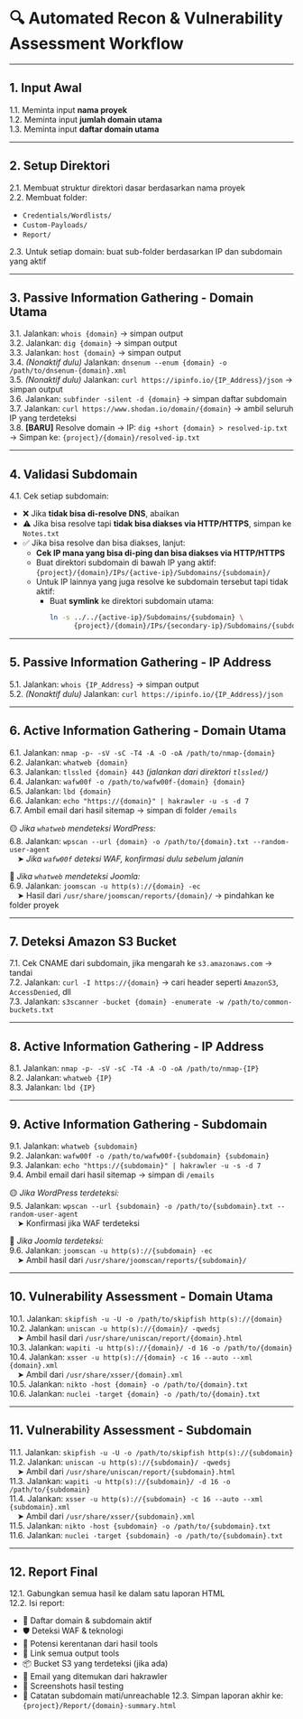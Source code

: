 # 🔍 **Automated Recon & Vulnerability Assessment Workflow**

---

## **1. Input Awal**
1.1. Meminta input **nama proyek**  
1.2. Meminta input **jumlah domain utama**  
1.3. Meminta input **daftar domain utama**

---

## **2. Setup Direktori**
2.1. Membuat struktur direktori dasar berdasarkan nama proyek  
2.2. Membuat folder:  
- `Credentials/Wordlists/`  
- `Custom-Payloads/`  
- `Report/`

2.3. Untuk setiap domain: buat sub-folder berdasarkan IP dan subdomain yang aktif

---

## **3. Passive Information Gathering - Domain Utama**
3.1. Jalankan: `whois {domain}` → simpan output  
3.2. Jalankan: `dig {domain}` → simpan output  
3.3. Jalankan: `host {domain}` → simpan output  
3.4. *(Nonaktif dulu)* Jalankan: `dnsenum --enum {domain} -o /path/to/dnsenum-{domain}.xml`  
3.5. *(Nonaktif dulu)* Jalankan: `curl https://ipinfo.io/{IP_Address}/json` → simpan output  
3.6. Jalankan: `subfinder -silent -d {domain}` → simpan daftar subdomain  
3.7. Jalankan: `curl https://www.shodan.io/domain/{domain}` → ambil seluruh IP yang terdeteksi  
3.8. **[BARU]** Resolve domain → IP: `dig +short {domain} > resolved-ip.txt`
→ Simpan ke: `{project}/{domain}/resolved-ip.txt`

---

## **4. Validasi Subdomain**
4.1. Cek setiap subdomain:
- ❌ Jika **tidak bisa di-resolve DNS**, abaikan  
- ⚠️ Jika bisa resolve tapi **tidak bisa diakses via HTTP/HTTPS**, simpan ke `Notes.txt`  
- ✅ Jika bisa resolve dan bisa diakses, lanjut:  
  - **Cek IP mana yang bisa di-ping dan bisa diakses via HTTP/HTTPS**
  - Buat direktori subdomain di bawah IP yang aktif:`{project}/{domain}/IPs/{active-ip}/Subdomains/{subdomain}/`
  - Untuk IP lainnya yang juga resolve ke subdomain tersebut tapi tidak aktif:
    - Buat **symlink** ke direktori subdomain utama:
      ```bash
      ln -s ../../{active-ip}/Subdomains/{subdomain} \
            {project}/{domain}/IPs/{secondary-ip}/Subdomains/{subdomain}
      ```

---

## **5. Passive Information Gathering - IP Address**
5.1. Jalankan: `whois {IP_Address}` → simpan output  
5.2. *(Nonaktif dulu)* Jalankan: `curl https://ipinfo.io/{IP_Address}/json`

---

## **6. Active Information Gathering - Domain Utama**
6.1. Jalankan: `nmap -p- -sV -sC -T4 -A -O -oA /path/to/nmap-{domain}`  
6.2. Jalankan: `whatweb {domain}`  
6.3. Jalankan: `tlssled {domain} 443` *(jalankan dari direktori `tlssled/`)*  
6.4. Jalankan: `wafw00f -o /path/to/wafw00f-{domain} {domain}`  
6.5. Jalankan: `lbd {domain}`  
6.6. Jalankan: `echo "https://{domain}" | hakrawler -u -s -d 7`  
6.7. Ambil email dari hasil sitemap → simpan di folder `/emails`  

🟡 *Jika `whatweb` mendeteksi WordPress:*  
6.8. Jalankan: `wpscan --url {domain} -o /path/to/{domain}.txt --random-user-agent`  
 ➤ *Jika `wafw00f` deteksi WAF, konfirmasi dulu sebelum jalanin*

🔴 *Jika `whatweb` mendeteksi Joomla:*  
6.9. Jalankan: `joomscan -u http(s)://{domain} -ec`  
 ➤ Hasil dari `/usr/share/joomscan/reports/{domain}/` → pindahkan ke folder proyek

---

## **7. Deteksi Amazon S3 Bucket**
7.1. Cek CNAME dari subdomain, jika mengarah ke `s3.amazonaws.com` → tandai  
7.2. Jalankan: `curl -I https://{domain}` → cari header seperti `AmazonS3`, `AccessDenied`, dll  
7.3. Jalankan: `s3scanner -bucket {domain} -enumerate -w /path/to/common-buckets.txt`

---

## **8. Active Information Gathering - IP Address**
8.1. Jalankan: `nmap -p- -sV -sC -T4 -A -O -oA /path/to/nmap-{IP}`  
8.2. Jalankan: `whatweb {IP}`  
8.3. Jalankan: `lbd {IP}`

---

## **9. Active Information Gathering - Subdomain**
9.1. Jalankan: `whatweb {subdomain}`  
9.2. Jalankan: `wafw00f -o /path/to/wafw00f-{subdomain} {subdomain}`  
9.3. Jalankan: `echo "https://{subdomain}" | hakrawler -u -s -d 7`  
9.4. Ambil email dari hasil sitemap → simpan di `/emails`  

🟡 *Jika WordPress terdeteksi:*  
9.5. Jalankan: `wpscan --url {subdomain} -o /path/to/{subdomain}.txt --random-user-agent`  
 ➤ Konfirmasi jika WAF terdeteksi

🔴 *Jika Joomla terdeteksi:*  
9.6. Jalankan: `joomscan -u http(s)://{subdomain} -ec`  
 ➤ Ambil hasil dari `/usr/share/joomscan/reports/{subdomain}/`

---

## **10. Vulnerability Assessment - Domain Utama**
10.1. Jalankan: `skipfish -u -U -o /path/to/skipfish http(s)://{domain}`  
10.2. Jalankan: `uniscan -u http(s)://{domain}/ -qwedsj`  
 ➤ Ambil hasil dari `/usr/share/uniscan/report/{domain}.html`  
10.3. Jalankan: `wapiti -u http(s)://{domain}/ -d 16 -o /path/to/{domain}`  
10.4. Jalankan: `xsser -u http(s)://{domain} -c 16 --auto --xml {domain}.xml`  
 ➤ Ambil dari `/usr/share/xsser/{domain}.xml`  
10.5. Jalankan: `nikto -host {domain} -o /path/to/{domain}.txt`  
10.6. Jalankan: `nuclei -target {domain} -o /path/to/{domain}.txt`

---

## **11. Vulnerability Assessment - Subdomain**
11.1. Jalankan: `skipfish -u -U -o /path/to/skipfish http(s)://{subdomain}`  
11.2. Jalankan: `uniscan -u http(s)://{subdomain}/ -qwedsj`  
 ➤ Ambil dari `/usr/share/uniscan/report/{subdomain}.html`  
11.3. Jalankan: `wapiti -u http(s)://{subdomain}/ -d 16 -o /path/to/{subdomain}`  
11.4. Jalankan: `xsser -u http(s)://{subdomain} -c 16 --auto --xml {subdomain}.xml`  
 ➤ Ambil dari `/usr/share/xsser/{subdomain}.xml`  
11.5. Jalankan: `nikto -host {subdomain} -o /path/to/{subdomain}.txt`  
11.6. Jalankan: `nuclei -target {subdomain} -o /path/to/{subdomain}.txt`

---

## **12. Report Final**
12.1. Gabungkan semua hasil ke dalam satu laporan HTML  
12.2. Isi report:
- 📌 Daftar domain & subdomain aktif
- 🛡️ Deteksi WAF & teknologi
- 🧨 Potensi kerentanan dari hasil tools
- 🔗 Link semua output tools
- 📦 Bucket S3 yang terdeteksi (jika ada)
- 📧 Email yang ditemukan dari hakrawler
- 📸 Screenshots hasil testing
- 📝 Catatan subdomain mati/unreachable
12.3. Simpan laporan akhir ke: `{project}/Report/{domain}-summary.html`
